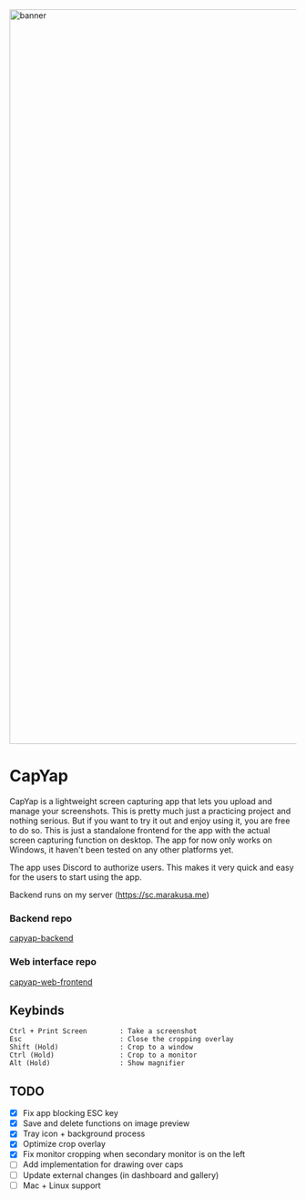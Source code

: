 <img width="4096" height="1289" alt="banner" src="https://github.com/user-attachments/assets/bef4a8e1-365f-475b-909b-7a8b24a8239f" />

# CapYap
CapYap is a lightweight screen capturing app that lets you upload and manage your screenshots. This is pretty much just a practicing project and nothing serious. But if you want to try it out and enjoy using it, you are free to do so. This is just a standalone frontend for the app with the actual screen capturing function on desktop. The app for now only works on Windows, it haven't been tested on any other platforms yet.

The app uses Discord to authorize users. This makes it very quick and easy for the users to start using the app.

Backend runs on my server (https://sc.marakusa.me)

### Backend repo
[capyap-backend](https://github.com/Marakusa/capyap-backend)

### Web interface repo
[capyap-web-frontend](https://github.com/Marakusa/capyap-web-frontend)

## Keybinds
```
Ctrl + Print Screen        : Take a screenshot
Esc                        : Close the cropping overlay
Shift (Hold)               : Crop to a window
Ctrl (Hold)                : Crop to a monitor
Alt (Hold)                 : Show magnifier
```

## TODO
- [x] Fix app blocking ESC key
- [x] Save and delete functions on image preview
- [x] Tray icon + background process
- [x] Optimize crop overlay
- [x] Fix monitor cropping when secondary monitor is on the left
- [ ] Add implementation for drawing over caps
- [ ] Update external changes (in dashboard and gallery)
- [ ] Mac + Linux support
